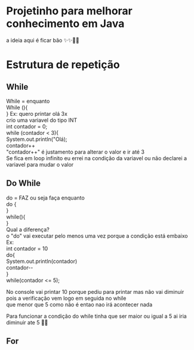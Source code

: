 # Projetinho para melhorar conhecimento em Java

  a ideia aqui é ficar bão
   ✨✨🚀🚀
   
# Estrutura de repetição
  <h2> While </h2>
    While = enquanto <br>
    While (<Condição>){<br>
    }
    Ex: quero printar olá  3x<br>
    crio uma variavel do tipo INT <br>
    int contador = 0;<br>
    while (contador < 3){<br>
    System.out.println("Olá);<br>
    contador++<br>
    "contador++" é justamento para alterar o valor e ir até 3<br>
    Se fica em loop infinito eu errei na condição da variavel ou não declarei a variavel para mudar o valor
  <h2> Do While </h2>
    do = FAZ ou seja faça enquanto <br>
    do { <br>
    }<br>
    while(){<br>
    }<br>
    Qual a diferença? <br>
    o "do" vai executar pelo menos uma vez porque a condição está embaixo<br>
    Ex:<br>
     int contador = 10 <br>
    do{<br>
     System.out.println(contador)<br>
     contador--<br>
    }<br>
    while(contador <= 5);<br>
   
   No console vai printar 10 porque pediu para printar mas não vai diminuir pois a verificação vem logo em seguida no while<br>
   que menor que 5 como não é entao nao irá acontecer nada<br>
   
   Para funcionar a condição do while tinha que ser maior ou igual a 5 ai iria diminuir ate 5 🤩🤩 
  <h2> For </h2>

